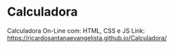 # Calculadora
 Calculadora On-Line com: HTML, CSS e JS
Link: https://ricardosantanaevangelista.github.io/Calculadora/ 
